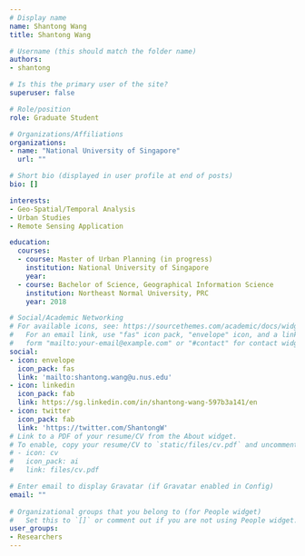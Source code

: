 ```yaml
---
# Display name
name: Shantong Wang
title: Shantong Wang

# Username (this should match the folder name)
authors:
- shantong

# Is this the primary user of the site?
superuser: false

# Role/position
role: Graduate Student

# Organizations/Affiliations
organizations:
- name: "National University of Singapore"
  url: ""

# Short bio (displayed in user profile at end of posts)
bio: []

interests:
- Geo-Spatial/Temporal Analysis
- Urban Studies
- Remote Sensing Application

education:
  courses:
  - course: Master of Urban Planning (in progress)
    institution: National University of Singapore
    year: 
  - course: Bachelor of Science, Geographical Information Science
    institution: Northeast Normal University, PRC
    year: 2018

# Social/Academic Networking
# For available icons, see: https://sourcethemes.com/academic/docs/widgets/#icons
#   For an email link, use "fas" icon pack, "envelope" icon, and a link in the
#   form "mailto:your-email@example.com" or "#contact" for contact widget.
social:
- icon: envelope
  icon_pack: fas
  link: 'mailto:shantong.wang@u.nus.edu'
- icon: linkedin
  icon_pack: fab
  link: https://sg.linkedin.com/in/shantong-wang-597b3a141/en
- icon: twitter
  icon_pack: fab
  link: 'https://twitter.com/ShantongW'
# Link to a PDF of your resume/CV from the About widget.
# To enable, copy your resume/CV to `static/files/cv.pdf` and uncomment the lines below.  
# - icon: cv
#   icon_pack: ai
#   link: files/cv.pdf

# Enter email to display Gravatar (if Gravatar enabled in Config)
email: ""
  
# Organizational groups that you belong to (for People widget)
#   Set this to `[]` or comment out if you are not using People widget.  
user_groups:
- Researchers
---
```

